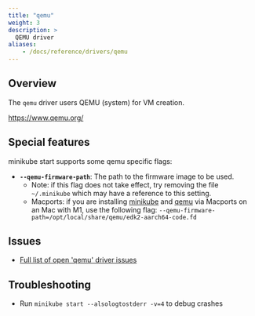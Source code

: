 ```yaml
---
title: "qemu"
weight: 3
description: >
  QEMU driver
aliases:
    - /docs/reference/drivers/qemu
---
```


## Overview

The `qemu` driver users QEMU (system) for VM creation.

<https://www.qemu.org/>

## Special features

minikube start supports some qemu specific flags:

* **`--qemu-firmware-path`**: The path to the firmware image to be used.
  * Note: if this flag does not take effect, try removing the file `~/.minikube` which may have a reference to this setting.
  * Macports: if you are installing [minikube](https://ports.macports.org/port/minikube/) and [qemu](https://ports.macports.org/port/qemu/) via Macports on an Mac with M1, use the following flag: `--qemu-firmware-path=/opt/local/share/qemu/edk2-aarch64-code.fd`

## Issues

* [Full list of open 'qemu' driver issues](https://github.com/kubernetes/minikube/labels/co%2Fqemu-driver)

## Troubleshooting

* Run `minikube start --alsologtostderr -v=4` to debug crashes
